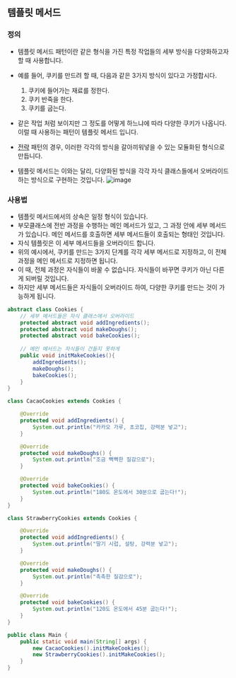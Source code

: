 ## 템플릿 메서드

### 정의
- 템플릿 메서드 패턴이란 같은 형식을 가진 특정 작업들의 세부 방식을 다양화하고자 할 때 사용합니다.
- 예를 들어, 쿠키를 만드려 할 때, 다음과 같은 3가지 방식이 있다고 가정합시다.
  1. 쿠키에 들어가는 재료를 정한다.
  2. 쿠키 반죽을 한다.
  3. 쿠키를 굽는다.

- 같은 작업 처럼 보이지만 그 정도를 어떻게 하느냐에 따라 다양한 쿠키가 나옵니다. 이럴 때 사용하는 패턴이 템플릿 메서드 입니다.
- [전략](https://github.com/sirin0762/TIL/blob/main/Design%20Pattern/strategy.md) 패턴의 경우, 이러한 각각의 방식을 갈아끼워넣을 수 있는 모듈화된 형식으로 만듭니다.
- 템플릿 메서드는 이와는 달리, 다양화된 방식을 각각 자식 클래스들에서 오버라이드하는 방식으로 구현하는 것입니다.
![image](https://user-images.githubusercontent.com/60607880/128880410-9b304932-afe4-4a08-81f7-688c22ed317a.png)

### 사용법
- 템플릿 메서드에서의 상속은 일정 형식이 있습니다.
- 부모클래스에 전반 과정을 수행하는 메인 메서드가 있고, 그 과정 안에 세부 메서드가 있습니다. 메인 메서드를 호출하면 세부 메서드들이 호출되는 형태인 것입니다.
- 자식 템플릿은 이 세부 메서드들을 오버라이드 합니다.
- 위의 예시에서, 쿠키를 만드는 3가지 단계를 각각 세부 메서드로 지정하고, 이 전체 과정을 메인 메서드로 지정하면 됩니다.
- 이 때, 전체 과정은 자식들이 바꿀 수 없습니다. 자식들이 바꾸면 쿠키가 아닌 다른게 되버릴 것입니다.
- 하지만 세부 메서드들은 자식들이 오버라이드 하여, 다양한 쿠키를 만드는 것이 가능하게 됩니다.
```java
abstract class Cookies {
    // 세부 메서드들은 자식 클래스에서 오버라이드
    protected abstract void addIngredients();
    protected abstract void makeDoughs();
    protected abstract void bakeCookies();
    
    // 메인 메서드는 자식들이 건들지 못하게
    public void initMakeCookies(){
        addIngredients();
        makeDoughs();
        bakeCookies();
    }
}

class CacaoCookies extends Cookies {

    @Override
    protected void addIngredients() {
        System.out.println("카카오 가루, 초코칩, 강력분 넣고");
    }

    @Override
    protected void makeDoughs() {
        System.out.println("조금 뻑뻑한 질감으로");
    }

    @Override
    protected void bakeCookies() {
        System.out.println("180도 온도에서 30분으로 굽는다!");
    }
}

class StrawberryCookies extends Cookies {

    @Override
    protected void addIngredients() {
        System.out.println("딸기 시럽, 설탕, 강력분 넣고");
    }

    @Override
    protected void makeDoughs() {
        System.out.println("촉촉한 질감으로");
    }

    @Override
    protected void bakeCookies() {
        System.out.println("120도 온도에서 45분 굽는다!");
    }
}

public class Main {
    public static void main(String[] args) {
        new CacaoCookies().initMakeCookies();
        new StrawberryCookies().initMakeCookies();
    }
}
```
